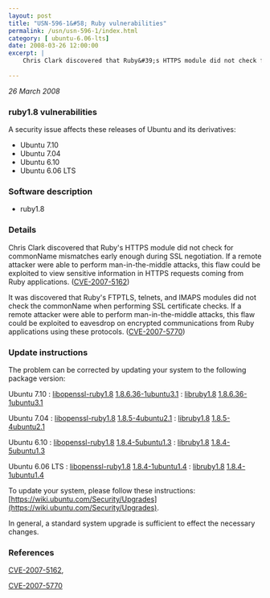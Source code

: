 ```yaml
---
layout: post
title: "USN-596-1&#58; Ruby vulnerabilities"
permalink: /usn/usn-596-1/index.html
category: [ ubuntu-6.06-lts]
date: 2008-03-26 12:00:00
excerpt: |
    Chris Clark discovered that Ruby&#39;s HTTPS module did not check for commonName mismatches early enough during SSL negotiation.  If a remote attacker were able to perform man-in-the-middle attacks, this flaw could be exploited to view sensitive information in HTTPS requests coming from Ruby applications. ([CVE-2007-5162](http://people.ubuntu.com/~ubuntu-security/cve/CVE-2007-5162))
    
--- 
```

 
 

*26 March 2008*

### ruby1.8 vulnerabilities

A security issue affects these releases of Ubuntu and its derivatives:

* Ubuntu 7.10
* Ubuntu 7.04
* Ubuntu 6.10
* Ubuntu 6.06 LTS

### Software description

* ruby1.8 

### Details

Chris Clark discovered that Ruby&#39;s HTTPS module did not check for commonName mismatches early enough during SSL negotiation. If a remote attacker were able to perform man-in-the-middle attacks, this flaw could be exploited to view sensitive information in HTTPS requests coming from Ruby applications. ([CVE-2007-5162](http://people.ubuntu.com/~ubuntu-security/cve/CVE-2007-5162))

It was discovered that Ruby&#39;s FTPTLS, telnets, and IMAPS modules did not check the commonName when performing SSL certificate checks. If a remote attacker were able to perform man-in-the-middle attacks, this flaw could be exploited to eavesdrop on encrypted communications from Ruby applications using these protocols. ([CVE-2007-5770](http://people.ubuntu.com/~ubuntu-security/cve/CVE-2007-5770)) 

### Update instructions

The problem can be corrected by updating your system to the following package version:

Ubuntu 7.10
 : [libopenssl-ruby1.8](https://launchpad.net/ubuntu/+source/ruby1.8) <span> [1.8.6.36-1ubuntu3.1](https://launchpad.net/ubuntu/+source/ruby1.8/1.8.6.36-1ubuntu3.1) </span> 
 : [libruby1.8](https://launchpad.net/ubuntu/+source/ruby1.8) <span> [1.8.6.36-1ubuntu3.1](https://launchpad.net/ubuntu/+source/ruby1.8/1.8.6.36-1ubuntu3.1) </span> 

Ubuntu 7.04
 : [libopenssl-ruby1.8](https://launchpad.net/ubuntu/+source/ruby1.8) <span> [1.8.5-4ubuntu2.1](https://launchpad.net/ubuntu/+source/ruby1.8/1.8.5-4ubuntu2.1) </span> 
 : [libruby1.8](https://launchpad.net/ubuntu/+source/ruby1.8) <span> [1.8.5-4ubuntu2.1](https://launchpad.net/ubuntu/+source/ruby1.8/1.8.5-4ubuntu2.1) </span> 

Ubuntu 6.10
 : [libopenssl-ruby1.8](https://launchpad.net/ubuntu/+source/ruby1.8) <span> [1.8.4-5ubuntu1.3](https://launchpad.net/ubuntu/+source/ruby1.8/1.8.4-5ubuntu1.3) </span> 
 : [libruby1.8](https://launchpad.net/ubuntu/+source/ruby1.8) <span> [1.8.4-5ubuntu1.3](https://launchpad.net/ubuntu/+source/ruby1.8/1.8.4-5ubuntu1.3) </span> 

Ubuntu 6.06 LTS
 : [libopenssl-ruby1.8](https://launchpad.net/ubuntu/+source/ruby1.8) <span> [1.8.4-1ubuntu1.4](https://launchpad.net/ubuntu/+source/ruby1.8/1.8.4-1ubuntu1.4) </span> 
 : [libruby1.8](https://launchpad.net/ubuntu/+source/ruby1.8) <span> [1.8.4-1ubuntu1.4](https://launchpad.net/ubuntu/+source/ruby1.8/1.8.4-1ubuntu1.4) </span> 

To update your system, please follow these instructions: [https://wiki.ubuntu.com/Security/Upgrades](https://wiki.ubuntu.com/Security/Upgrades).

In general, a standard system upgrade is sufficient to effect the necessary changes. 

### References

 
 [CVE-2007-5162](http://people.ubuntu.com/~ubuntu-security/cve/CVE-2007-5162), 

 [CVE-2007-5770](http://people.ubuntu.com/~ubuntu-security/cve/CVE-2007-5770)
 

